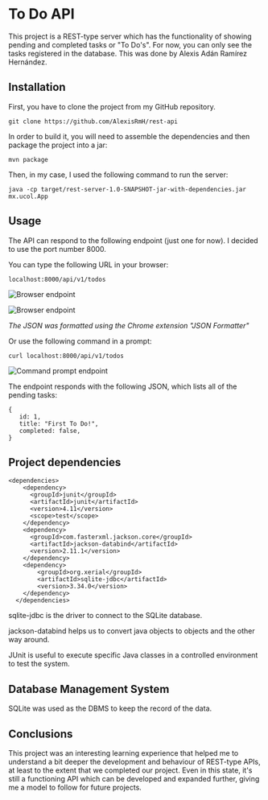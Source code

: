 # To Do API

This project is a REST-type server which has the functionality of showing pending and completed tasks or "To Do's". For now, you can only see the tasks registered in the database. This was done by Alexis Adán Ramírez Hernández.

## Installation

First, you have to clone the project from my GitHub repository.

```git clone https://github.com/AlexisRmH/rest-api```

In order to build it, you will need to assemble the dependencies and then package the project into a jar:

```mvn package```

Then, in my case, I used the following command to run the server:

```java -cp target/rest-server-1.0-SNAPSHOT-jar-with-dependencies.jar mx.ucol.App```

## Usage

The API can respond to the following endpoint (just one for now). I decided to use the port number 8000.

You can type the following URL in your browser:

```localhost:8000/api/v1/todos```

![Browser endpoint](./browserUnf.PNG)

![Browser endpoint](./browser.PNG)

_The JSON was formatted using the Chrome extension "JSON Formatter"_

Or use the following command in a prompt:

```curl localhost:8000/api/v1/todos```

![Command prompt endpoint](./cmd.PNG)

The endpoint responds with the following JSON, which lists all of the pending tasks:

```
{
   id: 1,
   title: "First To Do!",
   completed: false,
}
```

## Project dependencies

```
<dependencies>
    <dependency>
      <groupId>junit</groupId>
      <artifactId>junit</artifactId>
      <version>4.11</version>
      <scope>test</scope>
    </dependency>
    <dependency>
      <groupId>com.fasterxml.jackson.core</groupId>
      <artifactId>jackson-databind</artifactId>
      <version>2.11.1</version>
    </dependency>
    <dependency>
        <groupId>org.xerial</groupId>
        <artifactId>sqlite-jdbc</artifactId>
        <version>3.34.0</version>
    </dependency>
  </dependencies>
```
sqlite-jdbc is the driver to connect to the SQLite database.

jackson-databind helps us to convert java objects to objects and the other way around.

JUnit is useful to execute specific Java classes in a controlled environment to test the system.

## Database Management System

SQLite was used as the DBMS to keep the record of the data.

## Conclusions

This project was an interesting learning experience that helped me to understand a bit deeper the development and behaviour of REST-type APIs, at least to the extent that we completed our project.
Even in this state, it's still a functioning API which can be developed and expanded further, giving me a model to follow for future projects.

